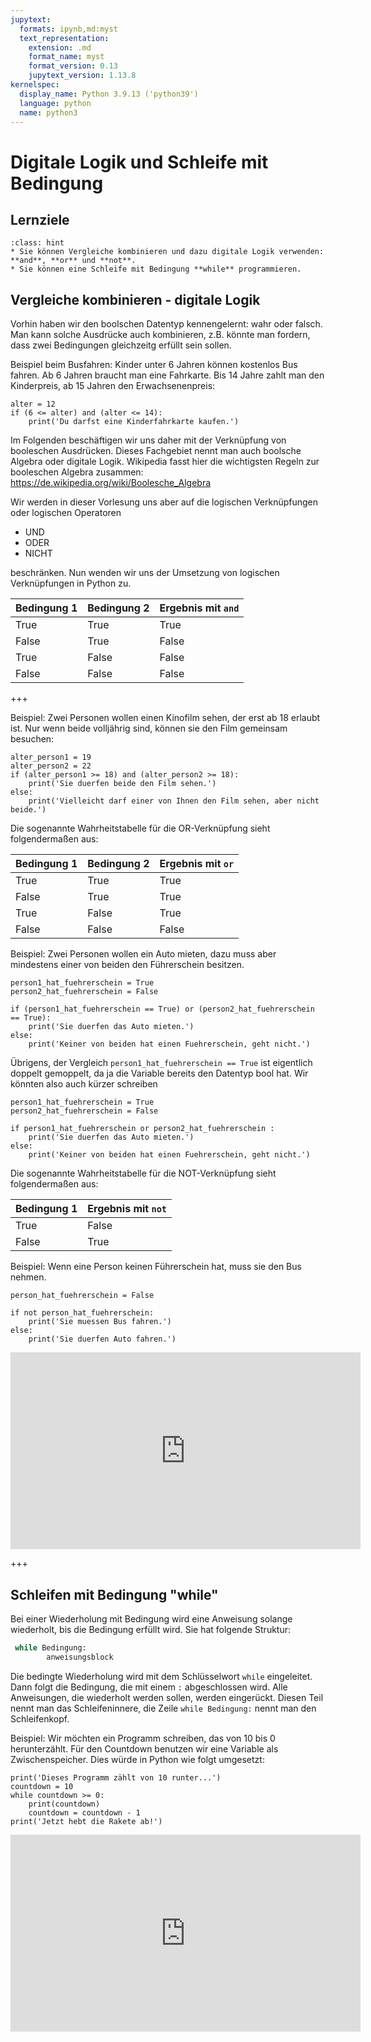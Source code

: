 ```yaml
---
jupytext:
  formats: ipynb,md:myst
  text_representation:
    extension: .md
    format_name: myst
    format_version: 0.13
    jupytext_version: 1.13.8
kernelspec:
  display_name: Python 3.9.13 ('python39')
  language: python
  name: python3
---
```


# Digitale Logik und Schleife mit Bedingung

## Lernziele

```{admonition} Lernziele
:class: hint
* Sie können Vergleiche kombinieren und dazu digitale Logik verwenden: **and**, **or** und **not**.
* Sie können eine Schleife mit Bedingung **while** programmieren.
```

## Vergleiche kombinieren - digitale Logik

Vorhin haben wir den boolschen Datentyp kennengelernt: wahr oder falsch. Man
kann solche Ausdrücke auch kombinieren, z.B. könnte man fordern, dass zwei
Bedingungen gleichzeitg erfüllt sein sollen. 

Beispiel beim Busfahren: Kinder unter 6 Jahren können kostenlos Bus fahren. Ab 6
Jahren braucht man eine Fahrkarte. Bis 14 Jahre zahlt man den Kinderpreis, ab 15
Jahren den Erwachsenenpreis:

```{code-cell} ipython3
alter = 12
if (6 <= alter) and (alter <= 14):
    print('Du darfst eine Kinderfahrkarte kaufen.')
```

Im Folgenden beschäftigen wir uns daher mit der Verknüpfung von booleschen
Ausdrücken. Dieses Fachgebiet nennt man auch boolsche Algebra oder digitale
Logik. Wikipedia fasst hier die wichtigsten Regeln zur booleschen Algebra
zusammen: https://de.wikipedia.org/wiki/Boolesche_Algebra 

Wir werden in dieser Vorlesung uns aber auf die logischen Verknüpfungen oder
logischen Operatoren 

* UND
* ODER
* NICHT

beschränken. Nun wenden wir uns der Umsetzung von logischen Verknüpfungen in
Python zu.

Bedingung 1 | Bedingung 2 | Ergebnis mit ```and```
------------|-------------|--------------------------
True | True | True
False | True | False
True | False | False
False | False | False

+++

Beispiel: Zwei Personen wollen einen Kinofilm sehen, der erst ab 18 erlaubt ist. Nur wenn beide volljährig sind, können sie den Film gemeinsam besuchen:

```{code-cell} ipython3
alter_person1 = 19
alter_person2 = 22
if (alter_person1 >= 18) and (alter_person2 >= 18):
    print('Sie duerfen beide den Film sehen.')
else:
    print('Vielleicht darf einer von Ihnen den Film sehen, aber nicht beide.')
```

Die sogenannte Wahrheitstabelle für die OR-Verknüpfung sieht folgendermaßen aus:

Bedingung 1 | Bedingung 2 | Ergebnis mit ```or```
------------|-------------|--------------------------
True | True | True
False | True | True
True | False | True
False | False | False

Beispiel: Zwei Personen wollen ein Auto mieten, dazu muss aber mindestens einer von beiden den Führerschein besitzen.

```{code-cell} ipython3
person1_hat_fuehrerschein = True
person2_hat_fuehrerschein = False

if (person1_hat_fuehrerschein == True) or (person2_hat_fuehrerschein == True):
    print('Sie duerfen das Auto mieten.')
else:
    print('Keiner von beiden hat einen Fuehrerschein, geht nicht.')
```

Übrigens, der Vergleich `person1_hat_fuehrerschein == True` ist eigentlich
doppelt gemoppelt, da ja die Variable bereits den Datentyp bool hat. Wir könnten
also auch kürzer schreiben

```{code-cell} ipython3
person1_hat_fuehrerschein = True
person2_hat_fuehrerschein = False

if person1_hat_fuehrerschein or person2_hat_fuehrerschein :
    print('Sie duerfen das Auto mieten.')
else:
    print('Keiner von beiden hat einen Fuehrerschein, geht nicht.')
```

Die sogenannte Wahrheitstabelle für die NOT-Verknüpfung sieht folgendermaßen aus:

Bedingung 1 | Ergebnis mit ```not```
------------|--------------------------
True | False
False | True 

Beispiel: Wenn eine Person keinen Führerschein hat, muss sie den Bus nehmen.

```{code-cell} ipython3
person_hat_fuehrerschein = False

if not person_hat_fuehrerschein:
    print('Sie muessen Bus fahren.')
else:
    print('Sie duerfen Auto fahren.')
```

<iframe width="560" height="315" src="https://www.youtube.com/embed/075l6R42tkQ" title="YouTube video player" frameborder="0" allow="accelerometer; autoplay; clipboard-write; encrypted-media; gyroscope; picture-in-picture" allowfullscreen></iframe>

+++

## Schleifen mit Bedingung "while"

Bei einer Wiederholung mit Bedingung wird eine Anweisung solange wiederholt, bis
die Bedingung erfüllt wird. Sie hat folgende Struktur:

```python
 while Bedingung: 
        anweisungsblock
```

Die bedingte Wiederholung wird mit dem Schlüsselwort `while` eingeleitet. Dann
folgt die Bedingung, die mit einem `:` abgeschlossen wird. Alle Anweisungen, die
wiederholt werden sollen, werden eingerückt. Diesen Teil nennt man das
Schleifeninnere, die Zeile `while Bedingung:` nennt man den Schleifenkopf. 

Beispiel: Wir möchten ein Programm schreiben, das von 10 bis 0 herunterzählt.
Für den Countdown benutzen wir eine Variable als Zwischenspeicher. Dies würde in
Python wie folgt umgesetzt:

```{code-cell} ipython3
print('Dieses Programm zählt von 10 runter...')
countdown = 10
while countdown >= 0:
    print(countdown)
    countdown = countdown - 1
print('Jetzt hebt die Rakete ab!')
```

<iframe width="560" height="315" src="https://www.youtube.com/embed/sXLicTuJzB4" title="YouTube video player" frameborder="0" allow="accelerometer; autoplay; clipboard-write; encrypted-media; gyroscope; picture-in-picture" allowfullscreen></iframe>
